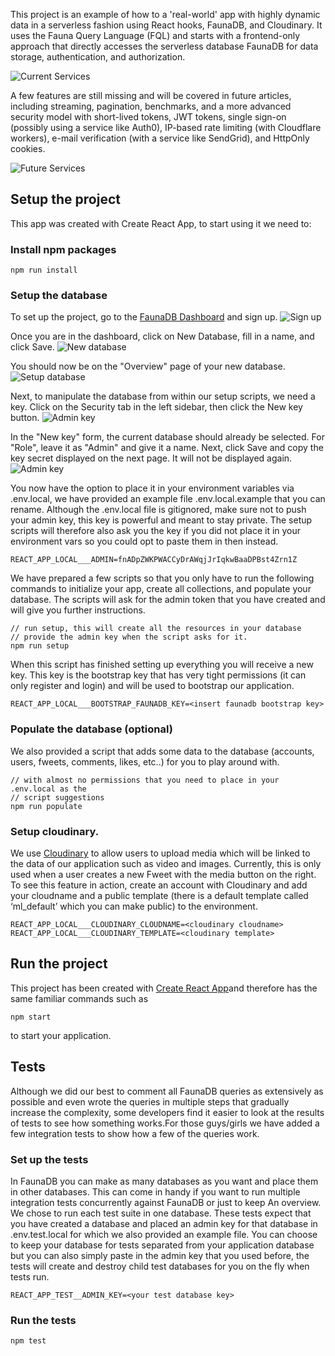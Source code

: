 This project is an example of how to a 'real-world' app with highly dynamic data in a serverless fashion using React hooks, FaunaDB, and Cloudinary. It uses the Fauna Query Language (FQL) and starts with a frontend-only approach that directly accesses the serverless database FaunaDB for data storage, authentication, and authorization. 

![Current Services](https://github.com/fauna-brecht/fwitter/blob/master/readme/stack1.png?raw=true)

A few features are still missing and will be covered in future articles, including streaming, pagination, benchmarks, and a more advanced security model with short-lived tokens, JWT tokens, single sign-on (possibly using a service like Auth0), IP-based rate limiting (with Cloudflare workers), e-mail verification (with a service like SendGrid), and HttpOnly cookies.

![Future Services](https://github.com/fauna-brecht/fwitter/blob/master/readme/stack2.png?raw=true)


## Setup the project
This app was created with Create React App, to start using it we need to: 

### Install npm packages
`npm run install`

### Setup the database

To set up the project, go to the [FaunaDB Dashboard](https://https://dashboard.fauna.com/) and sign up. 
![Sign up](link-to-image)

Once you are in the dashboard, click on New Database, fill in a name, and click Save. 
![New database](link-to-image)

You should now be on the "Overview" page of your new database. 
![Setup database](link-to-image)

Next, to manipulate the database from within our setup scripts, we need a key. Click on the Security tab in the left sidebar, then click the New key button. 
![Admin key](link-to-image)

In the "New key" form, the current database should already be selected. For "Role", leave it as "Admin" and give it a name. Next, click Save and copy the key secret displayed on the next page. It will not be displayed again.
![Admin key](link-to-image)

You now have the option to place it in your environment variables via .env.local, we have provided an example file .env.local.example that you can rename. Although the .env.local file is gitignored, make sure not to push your admin key, this key is powerful and meant to stay private. The setup scripts will therefore also ask you the key if you did not place it in your environment vars so you could opt to paste them in then instead.

```
REACT_APP_LOCAL___ADMIN=fnADpZWKPWACCyDrAWqjJrIqkwBaaDPBst4Zrn1Z
```

We have prepared a few scripts so that you only have to run the following commands to initialize your app, create all collections, and populate your database. The scripts will ask for the admin token that you have created and will give you further instructions.  
```
// run setup, this will create all the resources in your database
// provide the admin key when the script asks for it. 
npm run setup
```
When this script has finished setting up everything you will receive a new key. This key is the bootstrap key that has very tight permissions (it can only register and login) and will be used to bootstrap our application. 
```
REACT_APP_LOCAL___BOOTSTRAP_FAUNADB_KEY=<insert faunadb bootstrap key>
```

### Populate the database (optional)
We also provided a script that adds some data to the database (accounts, users, fweets, comments, likes, etc..) for you to play around with. 
```
// with almost no permissions that you need to place in your .env.local as the
// script suggestions
npm run populate
```

### Setup cloudinary. 

We use [Cloudinary](https://cloudinary.com/) to allow users to upload media which will be linked to the data of our application such as video and images. Currently, this is only used when a user creates a new Fweet with the media button on the right. To see this feature in action, create an account with Cloudinary and add your cloudname and a public template (there is a default template called ‘ml_default’ which you can make public) to the environment. 
```
REACT_APP_LOCAL___CLOUDINARY_CLOUDNAME=<cloudinary cloudname>
REACT_APP_LOCAL___CLOUDINARY_TEMPLATE=<cloudinary template>
```

## Run the project
This project has been created with [Create React App](https://reactjs.org/docs/create-a-new-react-app.html#create-react-app)and therefore has the same familiar commands such as 

`npm start`

to start your application. 

## Tests
Although we did our best to comment all FaunaDB queries as extensively as possible and even wrote the queries in multiple steps that gradually increase the complexity, some developers find it easier to look at the results of tests to see how something works.For those guys/girls we have added a few integration tests to show how a few of the queries work. 

### Set up the tests
In FaunaDB you can make as many databases as you want and place them in other databases.
This can come in handy if you want to run multiple integration tests concurrently against FaunaDB or just to keep
An overview. We chose to run each test suite in one database. These tests expect that you have created a database and placed an admin key for that database in .env.test.local for which we also provided an example file. You can choose to keep your database for tests separated from your application database but you can also simply paste in the admin key that you used before, the tests will create and destroy child test databases for you on the fly when tests run.
```
REACT_APP_TEST__ADMIN_KEY=<your test database key>
```

### Run the tests
`npm test`
